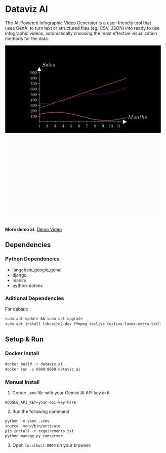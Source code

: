 # Dataviz AI

The AI-Powered Infographic Video Generator is a user-friendly tool that uses GenAI to turn text or structured files (eg. CSV, JSON) into ready to use infographic videos, automatically choosing the most effective visualization methods for the data.

![](./screenshots/1.gif)
![](./screenshots/2.gif)

**More demo at:**
[Demo Video](https://youtu.be/GhcHa8kFvXA)

## Dependencies

### Python Dependencies
- langchain_google_genai
- django
- manim
- python-dotenv

### Aditional Dependencies

For debian:
```bash
sudo apt update && sudo apt upgrade
sudo apt install libcairo2-dev ffmpeg texlive texlive-latex-extra texlive-fonts-extra texlive-latex-recommended texlive-science tipa libpango1.0-dev
```

## Setup & Run

### Docker Install
```bash
docker build -t dataviz_ai .
docker run -p 8000:8000 dataviz_ai
```

### Manual Install
1. Create `.env` file with your Gemini AI API key in it
```
GOOGLE_API_KEY=your-api-key-here
```

2. Run the following command
```
python -m venv .venv
source .venv/bin/activate
pip install -r requirements.txt
python manage.py runserver
```

3. Open `localhost:8000` on your browser.
